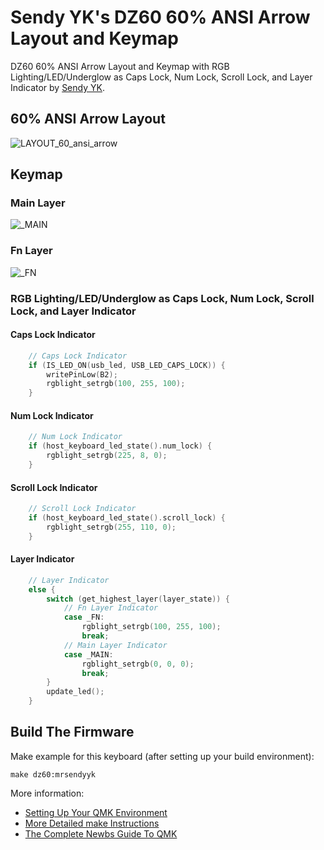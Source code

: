 # Sendy YK's DZ60 60% ANSI Arrow Layout and Keymap

DZ60 60% ANSI Arrow Layout and Keymap with RGB Lighting/LED/Underglow as Caps Lock, Num Lock, Scroll Lock, and Layer Indicator by [Sendy YK](https://mr.sendyyk.com).

## 60% ANSI Arrow Layout

![LAYOUT_60_ansi_arrow](https://raw.githubusercontent.com/mrsendyyk/files/public/mechanical-keyboards/qmk/firmware/keyboards/dz60/images/dz60-layout-60-ansi-arrow.png)

## Keymap

### Main Layer

![_MAIN](https://raw.githubusercontent.com/mrsendyyk/files/public/mechanical-keyboards/qmk/firmware/keyboards/dz60/images/dz60-layout-60-ansi-arrow-keymap-main.png)

### Fn Layer

![_FN](https://raw.githubusercontent.com/mrsendyyk/files/public/mechanical-keyboards/qmk/firmware/keyboards/dz60/images/dz60-layout-60-ansi-arrow-keymap-fn.png)

### RGB Lighting/LED/Underglow as Caps Lock, Num Lock, Scroll Lock, and Layer Indicator

#### Caps Lock Indicator

```c
    // Caps Lock Indicator
    if (IS_LED_ON(usb_led, USB_LED_CAPS_LOCK)) {
        writePinLow(B2);
        rgblight_setrgb(100, 255, 100);
    }
```

#### Num Lock Indicator

```c
    // Num Lock Indicator
    if (host_keyboard_led_state().num_lock) {
        rgblight_setrgb(225, 8, 0);
    }
```

#### Scroll Lock Indicator
```c
    // Scroll Lock Indicator
    if (host_keyboard_led_state().scroll_lock) {
        rgblight_setrgb(255, 110, 0);
    }
```

#### Layer Indicator

```c
    // Layer Indicator
    else {
        switch (get_highest_layer(layer_state)) {
            // Fn Layer Indicator
            case _FN:
                rgblight_setrgb(100, 255, 100);
                break;
            // Main Layer Indicator
            case _MAIN:
                rgblight_setrgb(0, 0, 0);
                break;
        }
        update_led();
    }
```

## Build The Firmware

Make example for this keyboard (after setting up your build environment):

    make dz60:mrsendyyk

More information:
* [Setting Up Your QMK Environment](https://docs.qmk.fm/#/getting_started_build_tools)
* [More Detailed make Instructions](https://docs.qmk.fm/#/getting_started_make_guide)
* [The Complete Newbs Guide To QMK](https://docs.qmk.fm/#/newbs)
